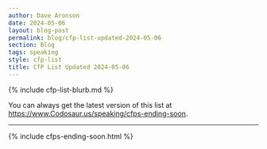 ```yaml
---
author: Dave Aronson
date: 2024-05-06
layout: blog-post
permalink: blog/cfp-list-updated-2024-05-06
section: Blog
tags: speaking
style: cfp-list
title: CfP List Updated 2024-05-06
---
```


{% include cfp-list-blurb.md %}

You can always get the latest version of this list at
https://www.Codosaur.us/speaking/cfps-ending-soon.

<hr>

{% include cfps-ending-soon.html %}

